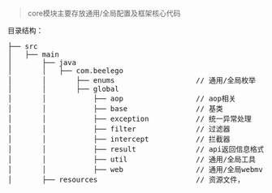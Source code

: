 ###

> core模块主要存放通用/全局配置及框架核心代码

目录结构：
<pre>
├── src                                  
│   ├── main                             
│       ├── java                        
│       │   ├── com.beelego  
│       │       ├── enums                   // 通用/全局枚举                
│       │       ├── global           
│       │           ├── aop                 // aop相关
│       │           ├── base                // 基类
│       │           ├── exception           // 统一异常处理
│       │           ├── filter              // 过滤器
│       │           ├── intercept           // 拦截器
│       │           ├── result              // api返回信息格式
│       │           ├── util                // 通用/全局工具
│       │           ├── web                 // 通用/全局webmvc配置
│       ├── resources                       // 资源文件，                     

</pre>

